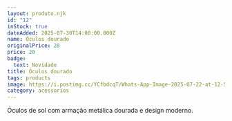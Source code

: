 ```yaml
---
layout: produto.njk
id: "12"
inStock: true
dateAdded: 2025-07-30T14:00:00.000Z
name: Óculos dourado
originalPrice: 28
price: 20
badge:
  text: Novidade
title: Óculos dourado
tags: products
image: https://i.postimg.cc/YCfbdcqT/Whats-App-Image-2025-07-22-at-12-56-51.jpg
category: acessorios
---
```

Óculos de sol com armação metálica dourada e design moderno.
